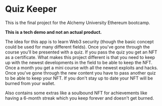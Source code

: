 # Quiz Keeper

This is the final project for the Alchemy University Ethereum bootcamp.

**This is a tech demo and not an actual product.**

The idea for this app is to learn Web3 security (though the basic concept could be used for many different fields).
Once you've gone through the course you'll be presented with a quiz.
If you pass the quiz you get an NFT as a certificate.
What makes this project different is that you need to keep up with the newest developments in the field to be able to keep the NFT.
Once a month you get a mini course with all the newest exploits and hacks.
Once you've gone through the new content you have to pass another quiz to be able to keep your NFT.
If you don't stay up to date your NFT will be burned from your wallet.

Also contains some extras like a soulbound NFT for achievements like having a 6-month streak which you keep forever and doesn't get burned.

